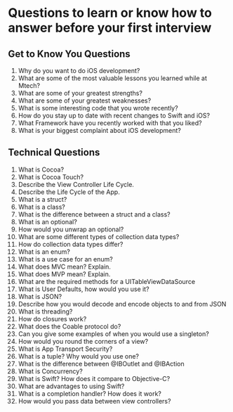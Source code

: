 # Questions to learn or know how to answer before your first interview

## Get to Know You Questions ##
1. Why do you want to do iOS development?
2. What are some of the most valuable lessons you learned while at Mtech?
3. What are some of your greatest strengths?
4. What are some of your greatest weaknesses?
5. What is some interesting code that you wrote recently?
6. How do you stay up to date with recent changes to Swift and iOS?
7. What Framework have you recently worked with that you liked?
8. What is your biggest complaint about iOS development?

## Technical Questions ##
1. What is Cocoa?
2. What is Cocoa Touch?
3. Describe the View Controller Life Cycle.
4. Describe the Life Cycle of the App.
5. What is a struct?
6. What is a class?
7. What is the difference between a struct and a class?
8. What is an optional?
9. How would you unwrap an optional?
10. What are some different types of collection data types?
11. How do collection data types differ?
12. What is an enum? 
13. What is a use case for an enum?
14. What does MVC mean? Explain.
15. What does MVP mean? Explain.
16. What are the required methods for a UITableViewDataSource
17. What is User Defaults, how would you use it?
18. What is JSON?
19. Describe how you would decode and encode objects to and from JSON
20. What is threading?
21. How do closures work?
22. What does the Coable protocol do?
23. Can you give some examples of when you would use a singleton?
24. How would you round the corners of a view?
25. What is App Transport Security?
26. What is a tuple? Why would you use one?
27. What is the difference between @IBOutlet and @IBAction
28. What is Concurrency?
29. What is Swift? How does it compare to Objective-C?
30. What are advantages to using Swift?
31. What is a completion handler? How does it work?
32. How would you pass data between view controllers?
